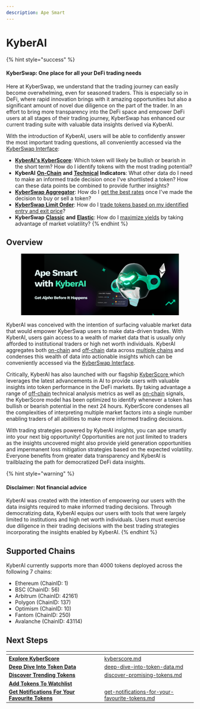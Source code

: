 ```yaml
---
description: Ape Smart
---
```


# KyberAI

{% hint style="success" %}
#### KyberSwap: One place for all your DeFi trading needs

Here at KyberSwap, we understand that the trading journey can easily become overwhelming, even for seasoned traders. This is especially so in DeFi, where rapid innovation brings with it amazing opportunities but also a significant amount of novel due diligence on the part of the trader. In an effort to bring more transparency into the DeFi space and empower DeFi users at all stages of their trading journey, KyberSwap has enhanced our current trading suite with valuable data insights derived via KyberAI.

With the introduction of KyberAI, users will be able to confidently answer the most important trading questions, all conveniently accessed via the [KyberSwap Interface](../kyberswap-interface/):

* [**KyberAI's KyberScore**](kyberscore.md): Which token will likely be bullish or bearish in the short term? How do I identify tokens with the most trading potential?&#x20;
* **KyberAI** [**On-Chain**](on-chain-indicators/) **and** [**Technical**](technical-indicators/) **Indicators**: What other data do I need to make an informed trade decision once I've shortlisted a token? How can these data points be combined to provide further insights?
* [**KyberSwap Aggregator**](../kyberswap-aggregator/): How do I [get the best rates](broken-reference) once I've made the decision to buy or sell a token?&#x20;
* [**KyberSwap Limit Order**](../limit-order/): How do I [trade tokens based on my identified entry and exit price](../kyberswap-interface/user-guides/trade-at-your-preferred-rates.md)?&#x20;
* **KyberSwap** [**Classic**](../../liquidity-solutions/kyberswap-classic/) **and** [**Elastic**](../../liquidity-solutions/kyberswap-elastic/): How do I [maximize yields](../kyberswap-interface/user-guides/earn-yield-by-contributing-liquidity.md) by taking advantage of market volatility?&#x20;
{% endhint %}

## Overview

<figure><img src="../../.gitbook/assets/KyberAI_Header.png" alt=""><figcaption></figcaption></figure>

KyberAI was conceived with the intention of surfacing valuable market data that would empower KyberSwap users to make data-driven trades. With KyberAI, users gain access to a wealth of market data that is usually only afforded to institutional traders or high net worth individuals. KyberAI aggregates both [on-chain](on-chain-indicators/) and [off-chain](technical-indicators/) data across [multiple chains](./#supported-chains) and condenses this wealth of data into actionable insights which can be conveniently accessed via the [KyberSwap Interface](https://kyberswap.com/discover).&#x20;

Critically, KyberAI has also launched with our flagship [KyberScore ](kyberscore.md)which leverages the latest advancements in AI to provide users with valuable insights into token performance in the DeFi markets. By taking advantage a range of [off-chain](../../getting-started/foundational-topics/decentralized-technologies/on-chain-vs-off-chain-data.md) technical analysis metrics as well as [on-chain](../../getting-started/foundational-topics/decentralized-technologies/on-chain-vs-off-chain-data.md) signals, the KyberScore model has been optimized to identify whenever a token has bullish or bearish potential in the next 24 hours. KyberScore condenses all the complexities of interpreting multiple market factors into a single number enabling traders of all abilities to make more informed trading decisions.

With trading strategies powered by KyberAI insights, you can ape smartly into your next big opportunity! Opportunities are not just limited to traders as the insights uncovered might also provide yield generation opportunities and impermanent loss mitigation strategies based on the expected volatility. Everyone benefits from greater data transparency and KyberAI is trailblazing the path for democratized DeFi data insights.

{% hint style="warning" %}
#### Disclaimer: Not financial advice

KyberAI was created with the intention of empowering our users with the data insights required to make informed trading decisions. Through democratizing data, KyberAI equips our users with tools that were largely limited to institutions and high net worth individuals. Users must exercise due diligence in their trading decisions with the best trading strategies incorporating the insights enabled by KyberAI.
{% endhint %}

## Supported Chains

KyberAI currently supports more than 4000 tokens deployed across the following 7 chains:

* Ethereum (ChainID: 1)
* BSC (ChainID: 56)
* Arbitrum (ChainID: 42161)
* Polygon (ChainID: 137)
* Optimism (ChainID: 10)
* Fantom (ChainID: 250)
* Avalanche (ChainID: 43114)

## Next Steps

<table data-card-size="large" data-view="cards"><thead><tr><th></th><th data-hidden></th><th data-hidden></th><th data-hidden data-card-target data-type="content-ref"></th></tr></thead><tbody><tr><td><a href="kyberscore.md"><strong>Explore KyberScore</strong></a></td><td></td><td></td><td><a href="kyberscore.md">kyberscore.md</a></td></tr><tr><td><a href="user-guides/deep-dive-into-token-data.md"><strong>Deep Dive Into Token Data</strong></a></td><td></td><td></td><td><a href="user-guides/deep-dive-into-token-data.md">deep-dive-into-token-data.md</a></td></tr><tr><td><a href="user-guides/discover-promising-tokens.md"><strong>Discover Trending Tokens</strong></a></td><td></td><td></td><td><a href="user-guides/discover-promising-tokens.md">discover-promising-tokens.md</a></td></tr><tr><td><a href="user-guides/add-tokens-to-watchlist.md"><strong>Add Tokens To Watchlist</strong></a></td><td></td><td></td><td></td></tr><tr><td><a href="user-guides/get-notifications-for-your-favourite-tokens.md"><strong>Get Notifications For Your Favourite Tokens</strong></a></td><td></td><td></td><td><a href="user-guides/get-notifications-for-your-favourite-tokens.md">get-notifications-for-your-favourite-tokens.md</a></td></tr></tbody></table>
